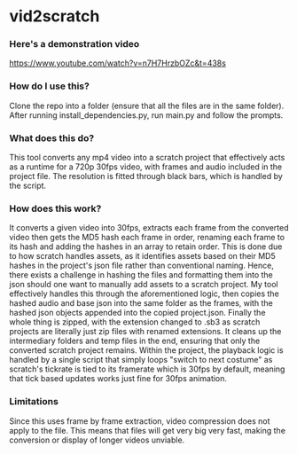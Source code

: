 # vid2scratch

### Here's a demonstration video
https://www.youtube.com/watch?v=n7H7HrzbOZc&t=438s

### How do I use this?
Clone the repo into a folder (ensure that all the files are in the same folder). After running install_dependencies.py, run main.py and follow the prompts.

### What does this do?
This tool converts any mp4 video into a scratch project that effectively acts as a runtime for a 720p 30fps video, with frames and audio included in the project file. The resolution is fitted through black bars, which is handled by the script.

### How does this work?
It converts a given video into 30fps, extracts each frame from the converted video then gets the MD5 hash each frame in order, renaming each frame to its hash and adding the hashes in an array to retain order. This is done due to how scratch handles assets, as it identifies assets based on their MD5 hashes in the project's json file rather than conventional naming. Hence, there exists a challenge in hashing the files and formatting them into the json should one want to manually add assets to a scratch project. My tool effectively handles this through the aforementioned logic, then copies the hashed audio and base json into the same folder as the frames, with the hashed json objects appended into the copied project.json. Finally the whole thing is zipped, with the extension changed to .sb3 as scratch projects are literally just zip files with renamed extensions. It cleans up the intermediary folders and temp files in the end, ensuring that only the converted scratch project remains. Within the project, the playback logic is handled by a single script that simply loops "switch to next costume" as scratch's tickrate is tied to its framerate which is 30fps by default, meaning that tick based updates works just fine for 30fps animation.

### Limitations
Since this uses frame by frame extraction, video compression does not apply to the file. This means that files will get very big very fast, making the conversion or display of longer videos unviable.
